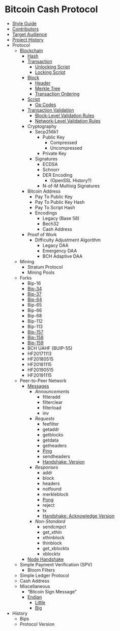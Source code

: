 # Bitcoin Cash Protocol

-   [Style Guide](/style-guide)
-   [Contributors](/contributors)
-   [Target Audience](/target-audience)
-   [Project History](/project-history)
-   Protocol
    -   [Blockchain](/protocol/blockchain)
	    -   [Hash](/protocol/blockchain/hash)
	    -   [Transaction](/protocol/blockchain/transaction)
		    -   [Unlocking Script](/protocol/blockchain/transaction/unlocking-script)
		    -   [Locking Script](/protocol/blockchain/transaction/locking-script)
	    -   [Block](/protocol/blockchain/block)
		    -   [Header](/protocol/blockchain/block/block-header)
		    -   [Merkle Tree](/protocol/blockchain/block/merkle-tree)
		    -   [Transaction Ordering](/protocol/blockchain/block/transaction-ordering)
	    -   [Script](/protocol/blockchain/script)
		    -   [Op Codes](/protocol/blockchain/script#op-codes)
	    -   [Transaction Validation](/protocol/blockchain/transaction-validation)
		    -   [Block-Level Validation Rules](/protocol/blockchain/transaction-validation/block-level-validation-rules)
		    -   [Network-Level Validation Rules](/protocol/blockchain/transaction-validation/network-level-validation-rules)
	    -   Cryptography
		    -   Secp256k1
			    -   Public Key
				    -   Compressed
				    -   Uncompressed
			    -   Private Key
		    -   Signatures
			    -   ECDSA
			    -   Schnorr
			    -   DER Encoding
				    -   (OpenSSL History?)
			    -   N-of-M Multisig Signatures
	    -   Bitcoin Address
		    -   Pay To Public Key
			-   Pay To Public Key Hash
		    -   Pay To Script Hash
		    -   Encodings
			    -   Legacy (Base 58)
			    -   Bech32
			    -   Cash Address
	    -   Proof of Work
		    -   Difficulty Adjustment Algorithm
			    -   Legacy DAA
			    -   Emergency DAA
			    -   BCH Adaptive DAA
	-   Mining
		-   Stratum Protocol
	    -   Mining Pools
	-   Forks
	    -   Bip-16
		-   [Bip-34](/protocol/forks/bip-0034)
		-   [Bip-37](/protocol/forks/bip-0037)
		-   [Bip-64](/protocol/forks/bip-0064)
		-   Bip-65
		-   Bip-66
		-   Bip-68
		-   Bip-112
		-   Bip-113
		-   [Bip-157](/protocol/forks/bip-0157)
		-   [Bip-158](/protocol/forks/bip-0158)
		-   [Bip-159](/protocol/forks/bip-0159)
		-   BCH UAHF (BUIP-55)
		-   HF20171113
		-   HF20180515
		-   HF20181115
		-   HF20190515
		-   HF20191115
	-   Peer-to-Peer Network
        - [Messages](/protocol/network/messages)
            - *Announcements*
              - filteradd
              - filterclear
              - filterload
              - inv
	        - *Requests*
              - feefilter
              - getaddr
              - getblocks
              - getdata
              - getheaders
              - [Ping](/protocol/network/messages/ping)
              - sendheaders
              - [Handshake: Version](/protocol/network/messages/version)
            - *Responses*
              - addr
              - block
              - headers
              - notfound
              - merkleblock
              - [Pong](/protocol/network/messages/pong)
              - reject
              - tx
              - [Handshake: Acknowledge Version](/protocol/network/messages/verack)
            - *Non-Standard*
              - sendcmpct
              - get_xthin
              - xthinblock
              - thinblock
              - get_xblocktx
              - xblocktx
        - [Node Handshake](/protocol/network/node-handshake)
    -   Simple Payment Verification (SPV)
	    -   Bloom Filters
    -   Simple Ledger Protocol
    -   Cash Address
    -   Miscellaneous
	    - “Bitcoin Sign Message”
	    - [Endian](/protocol/misc/endian)
		    - [Little](/protocol/misc/endian/little)
		    - [Big](/protocol/misc/endian/big)
   -   History
	   - Bips
	   - Protocol Version